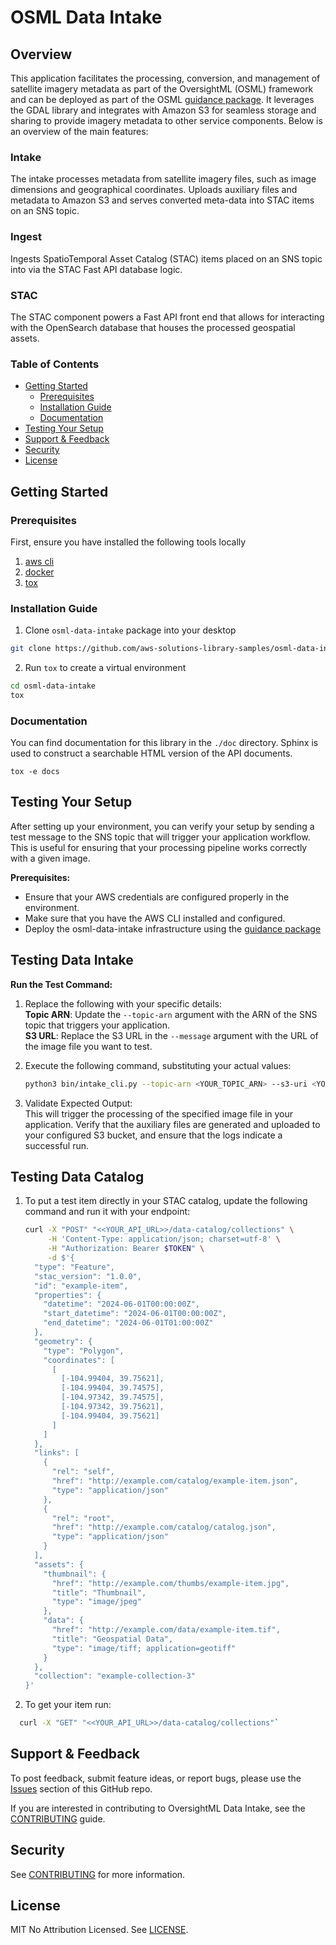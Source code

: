 # OSML Data Intake

## Overview
This application facilitates the processing, conversion, and management of satellite imagery metadata as part of the
OversightML (OSML) framework and can be deployed as part of the
OSML [guidance package](https://github.com/aws-solutions-library-samples/guidance-for-processing-overhead-imagery-on-aws).
It leverages the GDAL library and integrates with Amazon S3 for seamless storage and sharing to provide imagery
metadata to other service components.
Below is an overview of the main features:

### Intake
The intake processes metadata from satellite imagery files, such as image dimensions and geographical coordinates.
Uploads auxiliary files and metadata to Amazon S3 and serves converted meta-data into STAC items on an SNS topic.

### Ingest
Ingests SpatioTemporal Asset Catalog (STAC) items placed on an SNS topic into via the STAC Fast API database logic.

### STAC
The STAC component powers a Fast API front end that allows for interacting with the OpenSearch database that houses
the processed geospatial assets.

### Table of Contents
* [Getting Started](#getting-started)
    * [Prerequisites](#prerequisites)
    * [Installation Guide](#installation-guide)
    * [Documentation](#documentation)
* [Testing Your Setup](#testing-your-setup)
* [Support & Feedback](#support--feedback)
* [Security](#security)
* [License](#license)


## Getting Started
### Prerequisites

First, ensure you have installed the following tools locally

1. [aws cli](https://docs.aws.amazon.com/cli/latest/userguide/install-cliv2.html)
2. [docker](https://nodejs.org/en)
3. [tox](https://tox.wiki/en/latest/installation.html)

### Installation Guide

1. Clone `osml-data-intake` package into your desktop

```sh
git clone https://github.com/aws-solutions-library-samples/osml-data-intake.git
```

2. Run `tox` to create a virtual environment

```sh
cd osml-data-intake
tox
```

### Documentation

You can find documentation for this library in the `./doc` directory. Sphinx is used to construct a searchable HTML
version of the API documents.

```shell
tox -e docs
```

## Testing Your Setup

After setting up your environment, you can verify your setup by sending a test message to the SNS topic that will trigger your application workflow. This is useful for ensuring that your processing pipeline works correctly with a given image.

**Prerequisites:**
- Ensure that your AWS credentials are configured properly in the environment.
- Make sure that you have the AWS CLI installed and configured.
- Deploy the osml-data-intake infrastructure using the [guidance package](https://github.com/aws-solutions-library-samples/guidance-for-processing-overhead-imagery-on-aws)

## Testing Data Intake

**Run the Test Command:**

1. Replace the following with your specific details: \
  **Topic ARN**: Update the `--topic-arn` argument with the ARN of the SNS topic that triggers your application.\
  **S3 URL**: Replace the S3 URL in the `--message` argument with the URL of the image file you want to test.

2. Execute the following command, substituting your actual values:
    ```bash
    python3 bin/intake_cli.py --topic-arn <YOUR_TOPIC_ARN> --s3-uri <YOUR_S3_URI>
    ```

3. Validate Expected Output:\
  This will trigger the processing of the specified image file in your application.
  Verify that the auxiliary files are generated and uploaded to your configured S3 bucket,
  and ensure that the logs indicate a successful run.

## Testing Data Catalog
1. To put a test item directly in your STAC catalog, update the following command and run it with your endpoint:
    ```bash
    curl -X "POST" "<<YOUR_API_URL>>/data-catalog/collections" \
         -H 'Content-Type: application/json; charset=utf-8' \
         -H "Authorization: Bearer $TOKEN" \
         -d $'{
      "type": "Feature",
      "stac_version": "1.0.0",
      "id": "example-item",
      "properties": {
        "datetime": "2024-06-01T00:00:00Z",
        "start_datetime": "2024-06-01T00:00:00Z",
        "end_datetime": "2024-06-01T01:00:00Z"
      },
      "geometry": {
        "type": "Polygon",
        "coordinates": [
          [
            [-104.99404, 39.75621],
            [-104.99404, 39.74575],
            [-104.97342, 39.74575],
            [-104.97342, 39.75621],
            [-104.99404, 39.75621]
          ]
        ]
      },
      "links": [
        {
          "rel": "self",
          "href": "http://example.com/catalog/example-item.json",
          "type": "application/json"
        },
        {
          "rel": "root",
          "href": "http://example.com/catalog/catalog.json",
          "type": "application/json"
        }
      ],
      "assets": {
        "thumbnail": {
          "href": "http://example.com/thumbs/example-item.jpg",
          "title": "Thumbnail",
          "type": "image/jpeg"
        },
        "data": {
          "href": "http://example.com/data/example-item.tif",
          "title": "Geospatial Data",
          "type": "image/tiff; application=geotiff"
        }
      },
      "collection": "example-collection-3"
    }'

    ```

2. To get your item run:
```bash
  curl -X "GET" "<<YOUR_API_URL>>/data-catalog/collections"`
```

## Support & Feedback

To post feedback, submit feature ideas, or report bugs, please use the [Issues](https://github.com/aws-solutions-library-samples/osml-data-intake/issues) section of this GitHub repo.

If you are interested in contributing to OversightML Data Intake, see the [CONTRIBUTING](https://github.com/aws-solutions-library-samples/osml-data-intake/CONTRIBUTING.md) guide.

## Security

See [CONTRIBUTING](https://github.com/aws-solutions-library-samples/osml-data-intake/CONTRIBUTING.md) for more information.

## License

MIT No Attribution Licensed. See [LICENSE](https://github.com/aws-solutions-library-samples/osml-data-intake/LICENSE).
